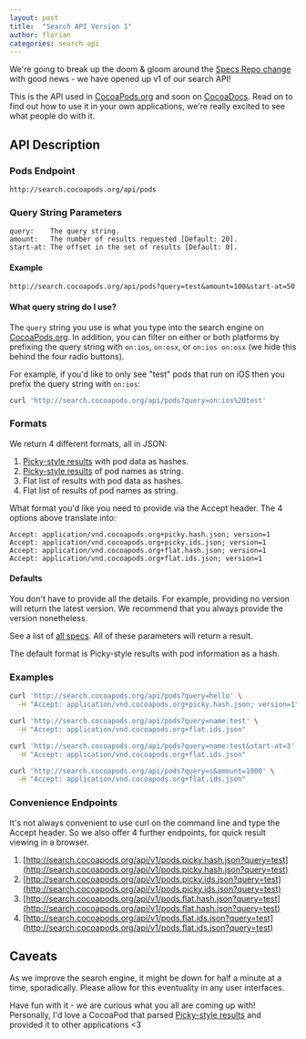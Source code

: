 ```yaml
---
layout: post
title:  "Search API Version 1"
author: florian
categories: search api
---
```


We're going to break up the doom & gloom around the [Specs Repo change](/Repairing-Our-Broken-Specs-Repository/) with good news - we have opened up v1 of our search API!

This is the API used in [CocoaPods.org](http://cocoapods.org) and soon on [CocoaDocs](http://cocoadocs.org). Read on to find out how to use it in your own applications, we're really excited to see what people do with it.

<!-- more -->

## API Description

### Pods Endpoint

```
http://search.cocoapods.org/api/pods
```

### Query String Parameters

```
query:    The query string.
amount:   The number of results requested [Default: 20].
start-at: The offset in the set of results [Default: 0].
```

#### Example

```
http://search.cocoapods.org/api/pods?query=test&amount=100&start-at=50
```

#### What query string do I use?

The `query` string you use is what you type into the search engine on [CocoaPods.org](http://cocoapods.org). In addition, you can filter on either or both platforms by prefixing the query string with `on:ios`, `on:osx`, or `on:ios on:osx` (we hide this behind the four radio buttons).

For example, if you'd like to only see "test" pods that run on iOS then you prefix the query string with `on:ios`:

```bash
curl 'http://search.cocoapods.org/api/pods?query=on:ios%20test'
```

### Formats

We return 4 different formats, all in JSON:

1. [Picky-style results](https://github.com/floere/picky/wiki/results-format-and-structure) with pod data as hashes.
1. [Picky-style results](https://github.com/floere/picky/wiki/results-format-and-structure) of pod names as string.
1. Flat list of results with pod data as hashes.
1. Flat list of results of pod names as string.

What format you'd like you need to provide via the Accept header. The 4 options above translate into:

```
Accept: application/vnd.cocoapods.org+picky.hash.json; version=1
Accept: application/vnd.cocoapods.org+picky.ids.json; version=1
Accept: application/vnd.cocoapods.org+flat.hash.json; version=1
Accept: application/vnd.cocoapods.org+flat.ids.json; version=1
```

#### Defaults

You don't have to provide all the details. For example, providing no version will return the latest version. We recommend that you always provide the version nonetheless.

See a list of [all specs](https://github.com/CocoaPods/search.cocoapods.org/blob/8908eaaf83a11b3075d36032cb8c5896e37c7366/spec/api/accept_integration_spec.rb#L23-L59). All of these parameters will return a result.

The default format is Picky-style results with pod information as a hash.

### Examples

```bash
curl 'http://search.cocoapods.org/api/pods?query=hello' \
  -H "Accept: application/vnd.cocoapods.org+picky.hash.json; version=1"

curl 'http://search.cocoapods.org/api/pods?query=name:test' \
  -H "Accept: application/vnd.cocoapods.org+flat.ids.json"

curl 'http://search.cocoapods.org/api/pods?query=name:test&start-at=3' \
  -H "Accept: application/vnd.cocoapods.org+flat.ids.json"

curl 'http://search.cocoapods.org/api/pods?query=s&amount=1000' \
  -H "Accept: application/vnd.cocoapods.org+flat.ids.json"
```

### Convenience Endpoints

It's not always convenient to use curl on the command line and type the Accept header. So we also offer 4 further endpoints, for quick result viewing in a browser.

1. [http://search.cocoapods.org/api/v1/pods.picky.hash.json?query=test](http://search.cocoapods.org/api/v1/pods.picky.hash.json?query=test)
1. [http://search.cocoapods.org/api/v1/pods.picky.ids.json?query=test](http://search.cocoapods.org/api/v1/pods.picky.ids.json?query=test)
1. [http://search.cocoapods.org/api/v1/pods.flat.hash.json?query=test](http://search.cocoapods.org/api/v1/pods.flat.hash.json?query=test)
1. [http://search.cocoapods.org/api/v1/pods.flat.ids.json?query=test](http://search.cocoapods.org/api/v1/pods.flat.ids.json?query=test)

## Caveats

As we improve the search engine, it might be down for half a minute at a time, sporadically. Please allow for this eventuality in any user interfaces.

Have fun with it - we are curious what you all are coming up with! Personally, I'd love a CocoaPod that parsed [Picky-style results](https://github.com/floere/picky/wiki/results-format-and-structure) and provided it to other applications <3